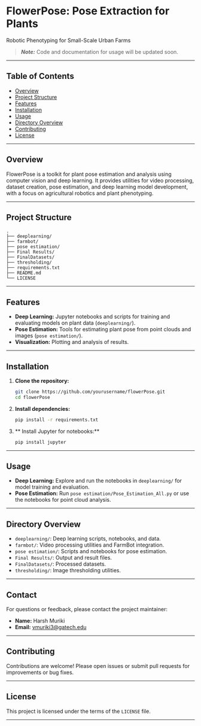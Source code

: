# FlowerPose: Pose Extraction for Plants

Robotic Phenotyping for Small-Scale Urban Farms

> ***Note:*** Code and documentation for usage will be updated soon.

---

## Table of Contents
- [Overview](#overview)
- [Project Structure](#project-structure)
- [Features](#features)
- [Installation](#installation)
- [Usage](#usage)
- [Directory Overview](#directory-overview)
- [Contributing](#contributing)
- [License](#license)

---

## Overview
FlowerPose is a toolkit for plant pose estimation and analysis using computer vision and deep learning. It provides utilities for video processing, dataset creation, pose estimation, and deep learning model development, with a focus on agricultural robotics and plant phenotyping.

---

## Project Structure
```
.
├── deeplearning/
├── farmbot/
├── pose estimation/
├── Final Results/
├── FinalDatasets/
├── thresholding/
├── requirements.txt
├── README.md
└── LICENSE
```

---

## Features
- **Deep Learning:** Jupyter notebooks and scripts for training and evaluating models on plant data (`deeplearning/`).
- **Pose Estimation:** Tools for estimating plant pose from point clouds and images (`pose estimation/`).
- **Visualization:** Plotting and analysis of results.

---

## Installation
1. **Clone the repository:**
   ```sh
   git clone https://github.com/yourusername/flowerPose.git
   cd flowerPose
   ```
2. **Install dependencies:**
   ```sh
   pip install -r requirements.txt
   ```
3. ** Install Jupyter for notebooks:**
   ```sh
   pip install jupyter
   ```

---

## Usage
<!-- - **Video Processing:**
  Use functions in `farmbot/utils.py` to extract frames or merge videos.
  ```python
  from farmbot.utils import convert_to_photos, combine_videos
  convert_to_photos('input.mp4', 'output_folder')
  ``` -->
- **Deep Learning:**
  Explore and run the notebooks in `deeplearning/` for model training and evaluation.
- **Pose Estimation:**
  Run `pose estimation/Pose_Estimation_All.py` or use the notebooks for point cloud analysis.

---

## Directory Overview
- `deeplearning/`: Deep learning scripts, notebooks, and data.
- `farmbot/`: Video processing utilities and FarmBot integration.
- `pose estimation/`: Scripts and notebooks for pose estimation.
- `Final Results/`: Output and result files.
- `FinalDatasets/`: Processed datasets.
- `thresholding/`: Image thresholding utilities.

---

## Contact
For questions or feedback, please contact the project maintainer:
- **Name:** Harsh Muriki
- **Email:** vmuriki3@gatech.edu

---

## Contributing
Contributions are welcome! Please open issues or submit pull requests for improvements or bug fixes.

---

## License
This project is licensed under the terms of the `LICENSE` file.

---
